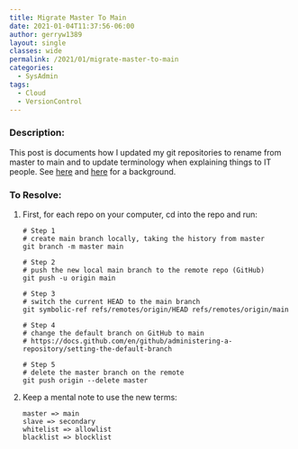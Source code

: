 ```yaml
---
title: Migrate Master To Main
date: 2021-01-04T11:37:56-06:00
author: gerryw1389
layout: single
classes: wide
permalink: /2021/01/migrate-master-to-main
categories:
  - SysAdmin
tags:
  - Cloud
  - VersionControl
---
```

<!--more-->

### Description:

This post is documents how I updated my git repositories to rename from master to main and to update terminology when explaining things to IT people. See [here](https://cdm.link/2020/06/lets-dump-master-slave-terms/) and [here](https://www.zdnet.com/article/github-to-replace-master-with-main-starting-next-month/) for a background.

### To Resolve:

1. First, for each repo on your computer, cd into the repo and run:


   ```shell
   # Step 1 
   # create main branch locally, taking the history from master
   git branch -m master main

   # Step 2 
   # push the new local main branch to the remote repo (GitHub) 
   git push -u origin main

   # Step 3
   # switch the current HEAD to the main branch
   git symbolic-ref refs/remotes/origin/HEAD refs/remotes/origin/main

   # Step 4
   # change the default branch on GitHub to main
   # https://docs.github.com/en/github/administering-a-repository/setting-the-default-branch

   # Step 5
   # delete the master branch on the remote
   git push origin --delete master
   ```

2. Keep a mental note to use the new terms:

   ```escape
   master => main
   slave => secondary
   whitelist => allowlist
   blacklist => blocklist
   ```

